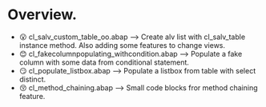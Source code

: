 # Overview.
- :open_mouth: cl_salv_custom_table_oo.abap --> Create alv list with cl_salv_table instance method. Also adding some features to change views.
- :blush: cl_fakecolumnpopulating_withcondition.abap --> Populate a fake column with some data from conditional statement.
- 😏 cl_populate_listbox.abap --> Populate a listbox from table with select distinct.
- 😚 cl_method_chaining.abap --> Small code blocks fror method chaining feature.
